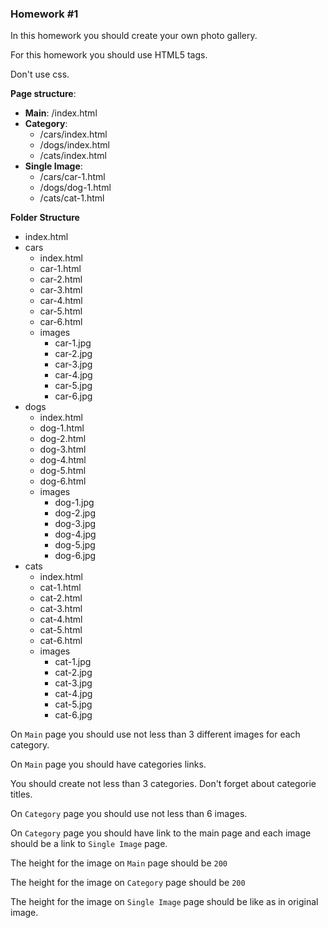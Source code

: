 ### Homework #1

In this homework you should create your own photo gallery.

For this homework you should use HTML5 tags.

Don't use css.

**Page structure**:

- **Main**: /index.html
- **Category**:
  - /cars/index.html
  - /dogs/index.html
  - /cats/index.html
- **Single Image**:
  - /cars/car-1.html
  - /dogs/dog-1.html
  - /cats/cat-1.html

**Folder Structure**

- index.html
- cars
  - index.html
  - сar-1.html
  - сar-2.html
  - сar-3.html
  - сar-4.html
  - сar-5.html
  - сar-6.html
  - images
    - car-1.jpg
    - car-2.jpg
    - car-3.jpg
    - car-4.jpg
    - car-5.jpg
    - car-6.jpg
- dogs
  - index.html
  - dog-1.html
  - dog-2.html
  - dog-3.html
  - dog-4.html
  - dog-5.html
  - dog-6.html
  - images
    - dog-1.jpg
    - dog-2.jpg
    - dog-3.jpg
    - dog-4.jpg
    - dog-5.jpg
    - dog-6.jpg
- cats
  - index.html
  - cat-1.html
  - cat-2.html
  - cat-3.html
  - cat-4.html
  - cat-5.html
  - cat-6.html
  - images
    - cat-1.jpg
    - cat-2.jpg
    - cat-3.jpg
    - cat-4.jpg
    - cat-5.jpg
    - cat-6.jpg

On `Main` page you should use not less than 3 different images for each category.

On `Main` page you should have categories links.

You should create not less than 3 categories. Don't forget about categorie titles.

On `Category` page you should use not less than 6 images.

On `Category` page you should have link to the main page and each image should be a link to `Single Image` page.

The height for the image on `Main` page should be `200`

The height for the image on `Category` page should be `200`

The height for the image on `Single Image` page should be like as in original image.